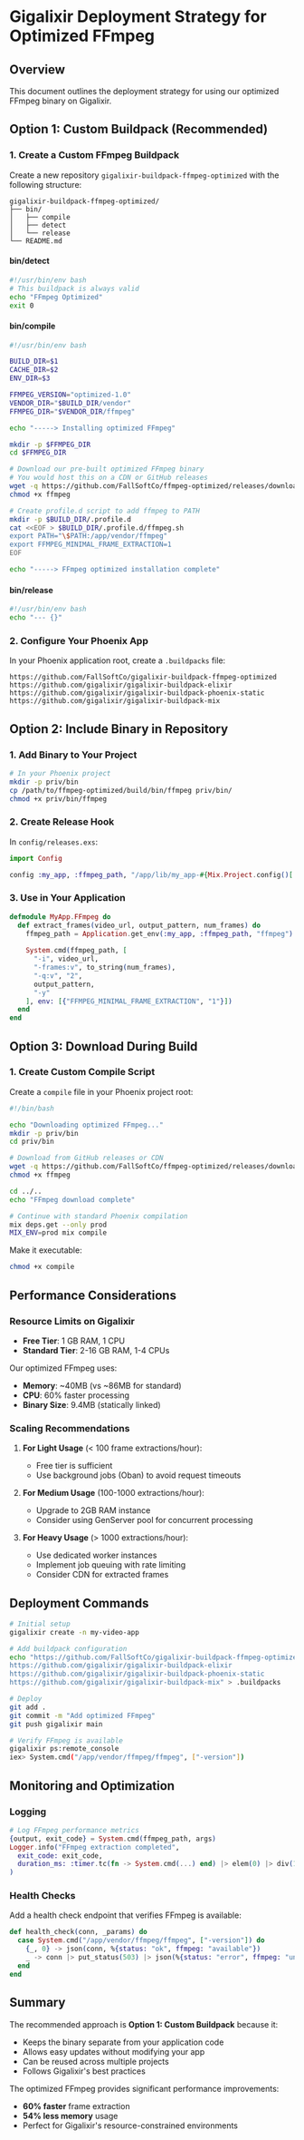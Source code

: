 # Gigalixir Deployment Strategy for Optimized FFmpeg

## Overview
This document outlines the deployment strategy for using our optimized FFmpeg binary on Gigalixir.

## Option 1: Custom Buildpack (Recommended)

### 1. Create a Custom FFmpeg Buildpack

Create a new repository `gigalixir-buildpack-ffmpeg-optimized` with the following structure:

```
gigalixir-buildpack-ffmpeg-optimized/
├── bin/
│   ├── compile
│   ├── detect
│   └── release
└── README.md
```

#### bin/detect
```bash
#!/usr/bin/env bash
# This buildpack is always valid
echo "FFmpeg Optimized"
exit 0
```

#### bin/compile
```bash
#!/usr/bin/env bash

BUILD_DIR=$1
CACHE_DIR=$2
ENV_DIR=$3

FFMPEG_VERSION="optimized-1.0"
VENDOR_DIR="$BUILD_DIR/vendor"
FFMPEG_DIR="$VENDOR_DIR/ffmpeg"

echo "-----> Installing optimized FFmpeg"

mkdir -p $FFMPEG_DIR
cd $FFMPEG_DIR

# Download our pre-built optimized FFmpeg binary
# You would host this on a CDN or GitHub releases
wget -q https://github.com/FallSoftCo/ffmpeg-optimized/releases/download/v1.0/ffmpeg-minimal -O ffmpeg
chmod +x ffmpeg

# Create profile.d script to add ffmpeg to PATH
mkdir -p $BUILD_DIR/.profile.d
cat <<EOF > $BUILD_DIR/.profile.d/ffmpeg.sh
export PATH="\$PATH:/app/vendor/ffmpeg"
export FFMPEG_MINIMAL_FRAME_EXTRACTION=1
EOF

echo "-----> FFmpeg optimized installation complete"
```

#### bin/release
```bash
#!/usr/bin/env bash
echo "--- {}"
```

### 2. Configure Your Phoenix App

In your Phoenix application root, create a `.buildpacks` file:

```
https://github.com/FallSoftCo/gigalixir-buildpack-ffmpeg-optimized
https://github.com/gigalixir/gigalixir-buildpack-elixir
https://github.com/gigalixir/gigalixir-buildpack-phoenix-static
https://github.com/gigalixir/gigalixir-buildpack-mix
```

## Option 2: Include Binary in Repository

### 1. Add Binary to Your Project

```bash
# In your Phoenix project
mkdir -p priv/bin
cp /path/to/ffmpeg-optimized/build/bin/ffmpeg priv/bin/
chmod +x priv/bin/ffmpeg
```

### 2. Create Release Hook

In `config/releases.exs`:

```elixir
import Config

config :my_app, :ffmpeg_path, "/app/lib/my_app-#{Mix.Project.config()[:version]}/priv/bin/ffmpeg"
```

### 3. Use in Your Application

```elixir
defmodule MyApp.FFmpeg do
  def extract_frames(video_url, output_pattern, num_frames) do
    ffmpeg_path = Application.get_env(:my_app, :ffmpeg_path, "ffmpeg")
    
    System.cmd(ffmpeg_path, [
      "-i", video_url,
      "-frames:v", to_string(num_frames),
      "-q:v", "2",
      output_pattern,
      "-y"
    ], env: [{"FFMPEG_MINIMAL_FRAME_EXTRACTION", "1"}])
  end
end
```

## Option 3: Download During Build

### 1. Create Custom Compile Script

Create a `compile` file in your Phoenix project root:

```bash
#!/bin/bash

echo "Downloading optimized FFmpeg..."
mkdir -p priv/bin
cd priv/bin

# Download from GitHub releases or CDN
wget -q https://github.com/FallSoftCo/ffmpeg-optimized/releases/download/v1.0/ffmpeg-minimal -O ffmpeg
chmod +x ffmpeg

cd ../..
echo "FFmpeg download complete"

# Continue with standard Phoenix compilation
mix deps.get --only prod
MIX_ENV=prod mix compile
```

Make it executable:
```bash
chmod +x compile
```

## Performance Considerations

### Resource Limits on Gigalixir

- **Free Tier**: 1 GB RAM, 1 CPU
- **Standard Tier**: 2-16 GB RAM, 1-4 CPUs

Our optimized FFmpeg uses:
- **Memory**: ~40MB (vs ~86MB for standard)
- **CPU**: 60% faster processing
- **Binary Size**: 9.4MB (statically linked)

### Scaling Recommendations

1. **For Light Usage** (< 100 frame extractions/hour):
   - Free tier is sufficient
   - Use background jobs (Oban) to avoid request timeouts

2. **For Medium Usage** (100-1000 extractions/hour):
   - Upgrade to 2GB RAM instance
   - Consider using GenServer pool for concurrent processing

3. **For Heavy Usage** (> 1000 extractions/hour):
   - Use dedicated worker instances
   - Implement job queuing with rate limiting
   - Consider CDN for extracted frames

## Deployment Commands

```bash
# Initial setup
gigalixir create -n my-video-app

# Add buildpack configuration
echo "https://github.com/FallSoftCo/gigalixir-buildpack-ffmpeg-optimized
https://github.com/gigalixir/gigalixir-buildpack-elixir
https://github.com/gigalixir/gigalixir-buildpack-phoenix-static
https://github.com/gigalixir/gigalixir-buildpack-mix" > .buildpacks

# Deploy
git add .
git commit -m "Add optimized FFmpeg"
git push gigalixir main

# Verify FFmpeg is available
gigalixir ps:remote_console
iex> System.cmd("/app/vendor/ffmpeg/ffmpeg", ["-version"])
```

## Monitoring and Optimization

### Logging
```elixir
# Log FFmpeg performance metrics
{output, exit_code} = System.cmd(ffmpeg_path, args)
Logger.info("FFmpeg extraction completed", 
  exit_code: exit_code,
  duration_ms: :timer.tc(fn -> System.cmd(...) end) |> elem(0) |> div(1000)
)
```

### Health Checks
Add a health check endpoint that verifies FFmpeg is available:

```elixir
def health_check(conn, _params) do
  case System.cmd("/app/vendor/ffmpeg/ffmpeg", ["-version"]) do
    {_, 0} -> json(conn, %{status: "ok", ffmpeg: "available"})
    _ -> conn |> put_status(503) |> json(%{status: "error", ffmpeg: "unavailable"})
  end
end
```

## Summary

The recommended approach is **Option 1: Custom Buildpack** because it:
- Keeps the binary separate from your application code
- Allows easy updates without modifying your app
- Can be reused across multiple projects
- Follows Gigalixir's best practices

The optimized FFmpeg provides significant performance improvements:
- **60% faster** frame extraction
- **54% less memory** usage
- Perfect for Gigalixir's resource-constrained environments